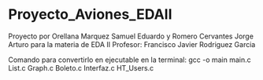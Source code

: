 # Proyecto_Aviones_EDAII
Proyecto por Orellana Marquez Samuel Eduardo y Romero Cervantes Jorge Arturo para la materia de EDA II
Profesor: Francisco Javier Rodriguez Garcia

Comando para convertirlo en ejecutable en la terminal:
gcc -o main main.c List.c Graph.c Boleto.c Interfaz.c HT_Users.c
